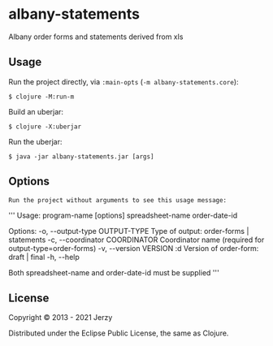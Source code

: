 # albany-statements

Albany order forms and statements derived from xls

## Usage

Run the project directly, via `:main-opts` (`-m albany-statements.core`):

    $ clojure -M:run-m
    
Build an uberjar:

    $ clojure -X:uberjar

Run the uberjar:

    $ java -jar albany-statements.jar [args]

## Options

    Run the project without arguments to see this usage message:
    
'''
Usage: program-name [options] spreadsheet-name order-date-id

Options:
  -o, --output-type OUTPUT-TYPE      Type of output: order-forms | statements
  -c, --coordinator COORDINATOR      Coordinator name (required for output-type=order-forms)
  -v, --version VERSION          :d  Version of order-form: draft  | final
  -h, --help

Both spreadsheet-name and order-date-id must be supplied
'''

## License

Copyright © 2013 - 2021 Jerzy

Distributed under the Eclipse Public License, the same as Clojure.
